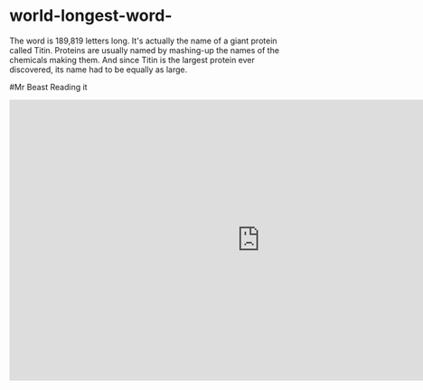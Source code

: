 # world-longest-word-
The word is 189,819 letters long. It's actually the name of a giant protein called Titin. Proteins are usually named by mashing-up the names of the chemicals making them. And since Titin is the largest protein ever discovered, its name had to be equally as large.


#Mr Beast Reading it


<iframe width="885" height="498" src="https://www.youtube.com/embed/IZVbzNRUlQI" title="YouTube video player" frameborder="0" allow="accelerometer; autoplay; clipboard-write; encrypted-media; gyroscope; picture-in-picture" allowfullscreen></iframe>
